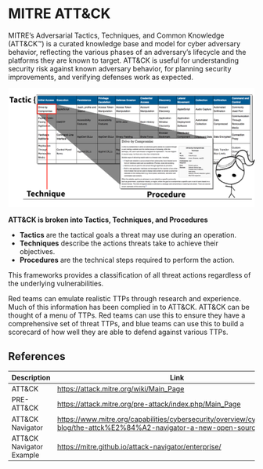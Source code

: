 # MITRE ATT&CK

MITRE’s Adversarial Tactics, Techniques, and Common Knowledge (ATT&CK™) is a curated knowledge base and model for cyber adversary behavior, reflecting the various phases of an adversary’s lifecycle and the platforms they are known to target. ATT&CK is useful for understanding security risk against known adversary behavior, for planning security improvements, and verifying defenses work as expected.

![](/img/mitre-1.png)

__ATT&CK is broken into Tactics, Techniques, and Procedures__

- __Tactics__ are the tactical goals a threat may use during an operation.
- __Techniques__ describe the actions threats take to achieve their objectives.
- __Procedures__ are the technical steps required to perform the action.

This frameworks provides a classification of all threat actions regardless of the underlying vulnerabilities. 

Red teams can emulate realistic TTPs through research and experience.  Much of this information has been complied in to ATT&CK. ATT&CK can be thought of a menu of TTPs. Red teams can use this to ensure they have a comprehensive set of threat TTPs, and blue teams can use this to build a scorecard of how well they are able to defend against various TTPs.

## References

| Description                                         | Link                              |
|-----------------------------------------------------|-----------------------------------|
| ATT&CK                    | https://attack.mitre.org/wiki/Main_Page |
| PRE-ATT&CK                | https://attack.mitre.org/pre-attack/index.php/Main_Page |
| ATT&CK Navigator          | https://www.mitre.org/capabilities/cybersecurity/overview/cybersecurity-blog/the-attck%E2%84%A2-navigator-a-new-open-source |
| ATT&CK Navigator Example  | https://mitre.github.io/attack-navigator/enterprise/ |